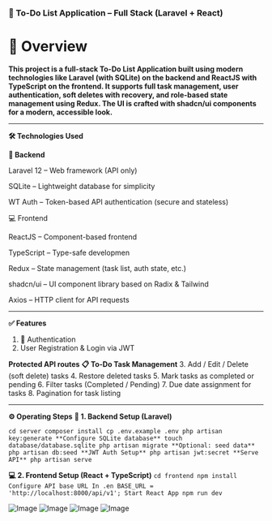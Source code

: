 ### 📝 To-Do List Application – Full Stack (Laravel + React)

# 🚀 Overview

**This project is a full-stack To-Do List Application built using modern technologies like Laravel (with SQLite) on the backend and ReactJS with TypeScript on the frontend. It supports full task management, user authentication, soft deletes with recovery, and role-based state management using Redux. The UI is crafted with shadcn/ui components for a modern, accessible look.**

---

**🛠️ Technologies Used**

**🔧 Backend**

Laravel 12 – Web framework (API only)

SQLite – Lightweight database for simplicity

WT Auth – Token-based API authentication (secure and stateless)

💻 Frontend

ReactJS – Component-based frontend

TypeScript – Type-safe developmen

Redux – State management (task list, auth state, etc.)

shadcn/ui – UI component library based on Radix & Tailwind

Axios – HTTP client for API requests

---

**✅ Features**

1. 🔐 Authentication
2. User Registration & Login via JWT

**Protected API routes**
**📋 To-Do Task Management**
3. Add / Edit / Delete (soft delete) tasks
4. Restore deleted tasks
5. Mark tasks as completed or pending
6. Filter tasks (Completed / Pending)
7. Due date assignment for tasks
8. Pagination for task listing

---
**⚙️ Operating Steps**
**🔌 1. Backend Setup (Laravel)**

`
cd server
composer install
cp .env.example .env
php artisan key:generate
**Configure SQLite database**
touch database/database.sqlite
php artisan migrate
**Optional: seed data**
php artisan db:seed
**JWT Auth Setup**
php artisan jwt:secret
**Serve API**
php artisan serve
`

**💻 2. Frontend Setup (React + TypeScript)**
`
cd frontend
npm install
Configure API base URL
In .en
BASE_URL = 'http://localhost:8000/api/v1';
Start React App
npm run dev
`

![Image](https://github.com/user-attachments/assets/a352e8ee-eb41-43c4-89c5-bd758b2d00b8)
![Image](https://github.com/user-attachments/assets/35e8bceb-2cb8-4d78-87cc-9337c1aaa2d8)
![Image](https://github.com/user-attachments/assets/0a529fd5-844d-4c67-8a3f-bd9551a6e687)
![Image](https://github.com/user-attachments/assets/a59cf533-76a5-4b5f-b3ed-641edb32861c)